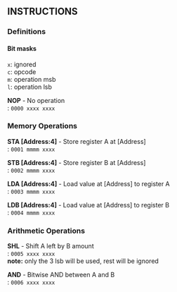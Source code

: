 


## INSTRUCTIONS

### Definitions

#### Bit masks

`x`: ignored  
`c`: opcode  
`m`: operation msb  
`l`: operation lsb  

**NOP** - No operation  
:   `0000 xxxx xxxx`  

### Memory Operations  

**STA [Address:4]** - Store register A at [Address]  
:   `0001 mmmm xxxx`  

**STB [Address:4]** - Store register B at [Address]  
:   `0002 mmmm xxxx`  

**LDA [Address:4]** - Load value at [Address] to register A  
:   `0003 mmmm xxxx`  

**LDB [Address:4]** - Load value at [Address] to register B  
:   `0004 mmmm xxxx`  

### Arithmetic Operations  

**SHL** - Shift A left by B amount  
:   `0005 xxxx xxxx`   
    **note:** only the 3 lsb will be used, rest will be ignored  

**AND** - Bitwise AND between A and B  
:   `0006 xxxx xxxx`  
